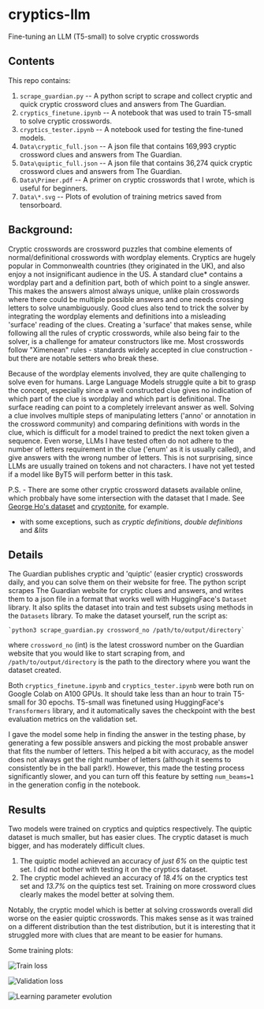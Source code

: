 # cryptics-llm
Fine-tuning an LLM (T5-small) to solve cryptic crosswords

## Contents

This repo contains:
1. `scrape_guardian.py`       -- A python script to scrape and collect cryptic and quick cryptic crossword clues and answers from The Guardian.
2. `cryptics_finetune.ipynb`  -- A notebook that was used to train T5-small to solve cryptic crosswords.
3. `cryptics_tester.ipynb`    -- A notebook used for testing the fine-tuned models.
4. `Data\cryptic_full.json`   -- A json file that contains 169,993 cryptic crossword clues and answers from The Guardian.
5. `Data\quiptic_full.json`   -- A json file that contains 36,274 quick cryptic crossword clues and answers from The Guardian.
6. `Data\Primer.pdf`          -- A primer on cryptic crosswords that I wrote, which is useful for beginners.
7. `Data\*.svg`               -- Plots of evolution of training metrics saved from tensorboard. 
   
## Background:

Cryptic crosswords are crossword puzzles that combine elements of normal/definitional crosswords with wordplay elements. Cryptics are hugely popular in Commonwealth countries (they originated in the UK), and also enjoy a not insignificant audience in the US. A standard clue* contains a wordplay part and a definition part, both of which point to a single answer. This makes the answers almost always unique, unlike plain crosswords where there could be multiple possible answers and one needs crossing letters to solve unambiguously. Good clues also tend to trick the solver by integrating the wordplay elements and definitions into a misleading 'surface' reading of the clues. Creating a 'surface' that makes sense, while following all the rules of cryptic crosswords, while also being fair to the solver, is a challenge for amateur constructors like me. Most crosswords follow "Ximenean" rules - standards widely accepted in clue construction - but there are notable setters who break these.

Because of the wordplay elements involved, they are quite challenging to solve even for humans. Large Language Models struggle quite a bit to grasp the concept, especially since a well constructed clue gives no indication of which part of the clue is wordplay and which part is definitional. The surface reading can point to a completely irrelevant answer as well. Solving a clue involves multiple steps of manipulating letters ('anno' or annotation in the crossword community) and comparing definitions with words in the clue, which is difficult for a model trained to predict the next token given a sequence. Even worse, LLMs I have tested often do not adhere to the number of letters requirement in the clue ('enum' as it is usually called), and give answers with the wrong number of letters. This is not surprising, since LLMs are usually trained on tokens and not characters. I have not yet tested if a model like ByT5 will perform better in this task.

P.S. - There are some other cryptic crossword datasets available online, which probbaly have some intersection with the dataset that I made. See [George Ho's dataset](https://cryptics.georgeho.org/) and [cryptonite](https://huggingface.co/datasets/cryptonite), for example.

* with some exceptions, such as _cryptic definitions_, _double definitions_ and _&lits_
  
## Details

The Guardian publishes cryptic and 'quiptic' (easier cryptic) crosswords daily, and you can solve them on their website for free. The python script scrapes The Guardian website for cryptic clues and answers, and writes them to a json file in a format that works well with HuggingFace's `Dataset` library. It also splits the dataset into train and test subsets using methods in the `Datasets` library. To make the dataset yourself, run the script as: 

    `python3 scrape_guardian.py crossword_no /path/to/output/directory` 

where `crossword_no` (int) is the latest crossword number on the Guardian website that you would like to start scraping from, and `/path/to/output/directory` is the path to the directory where you want the dataset created.

Both `cryptics_finetune.ipynb` and `cryptics_tester.ipynb` were both run on Google Colab on A100 GPUs. It should take less than an hour to train T5-small for 30 epochs. T5-small was finetuned using HuggingFace's `Transformers` library, and it automatically saves the checkpoint with the best evaluation metrics on the validation set.

I gave the model some help in finding the answer in the testing phase, by generating a few possible answers and picking the most probable answer that fits the number of letters. This helped a bit with accuracy, as the model does not always get the right number of letters (although it seems to consistently be in the ball park!). However, this made the testing process significantly slower, and you can turn off this feature by setting `num_beams=1` in the generation config in the notebook.

## Results

Two models were trained on cryptics and quiptics respectively. The quiptic dataset is much smaller, but has easier clues. The cryptic dataset is much bigger, and has moderately difficult clues.
1. The quiptic model achieved an accuracy of _just 6%_ on the quiptic test set. I did not bother with testing it on the cryptics dataset.
2. The cryptic model achieved an accuracy of _18.4%_ on the cryptics test set and _13.7%_ on the quiptics test set. Training on more crossword clues clearly makes the model better at solving them.

Notably, the cryptic model which is better at solving crosswords overall did worse on the easier quiptic crosswords. This makes sense as it was trained on a different distribution than the test distribution, but it is interesting that it struggled more with clues that are meant to be easier for humans.

Some training plots:

![Train loss]()

![Validation loss]()

![Learning parameter evolution]()
